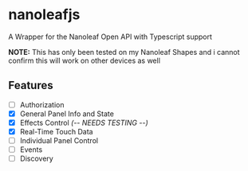# nanoleafjs

A Wrapper for the Nanoleaf Open API with Typescript support

**NOTE:** This has only been tested on my Nanoleaf Shapes and i cannot confirm this will work on other devices as well

## Features
- [ ] Authorization
- [x] General Panel Info and State
- [x] Effects Control *(-- NEEDS TESTING --)*
- [x] Real-Time Touch Data
- [ ] Individual Panel Control
- [ ] Events
- [ ] Discovery